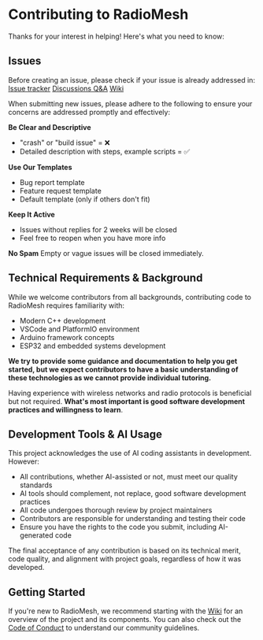 # Contributing to RadioMesh
Thanks for your interest in helping! Here's what you need to know:

## Issues
Before creating an issue, please check if your issue is already addressed in:
[Issue tracker](https://github.com/amirna2/RadioMesh/issues)
[Discussions Q&A](https://github.com/amirna2/RadioMesh/discussions/categories/q-a)
[Wiki](https://github.com/amirna2/RadioMesh/wiki)

When submitting new issues, please adhere to the following to ensure your concerns are addressed promptly and effectively:

**Be Clear and Descriptive**
- "crash" or "build issue" = ❌
- Detailed description with steps, example scripts = ✅

**Use Our Templates**
- Bug report template
- Feature request template
- Default template (only if others don't fit)

**Keep It Active**
- Issues without replies for 2 weeks will be closed
- Feel free to reopen when you have more info

**No Spam**
Empty or vague issues will be closed immediately.

## Technical Requirements & Background

While we welcome contributors from all backgrounds, contributing code to RadioMesh requires familiarity with:

- Modern C++ development
- VSCode and PlatformIO environment
- Arduino framework concepts
- ESP32 and embedded systems development

__We try to provide some guidance and documentation to help you get started, but we expect contributors to have a basic understanding of these technologies as we cannot provide individual tutoring.__

Having experience with wireless networks and radio protocols is beneficial but not required. __What's most important is good software development practices and willingness to learn__.

## Development Tools & AI Usage

This project acknowledges the use of AI coding assistants in development. However:

- All contributions, whether AI-assisted or not, must meet our quality standards
- AI tools should complement, not replace, good software development practices
- All code undergoes thorough review by project maintainers
- Contributors are responsible for understanding and testing their code
- Ensure you have the rights to the code you submit, including AI-generated code

The final acceptance of any contribution is based on its technical merit, code quality, and alignment with project goals, regardless of how it was developed.

## Getting Started

If you're new to RadioMesh, we recommend starting with the [Wiki](GettingStarted.md) for an overview of the project and its components. You can also check out the [Code of Conduct](CODE_OF_CONDUCT.md) to understand our community guidelines.
